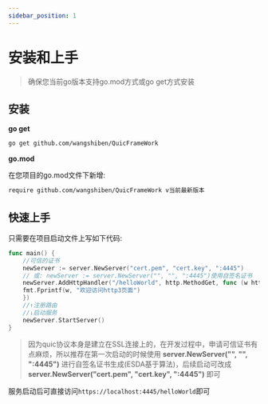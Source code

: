 ```yaml
---
sidebar_position: 1
---
```


# 安装和上手

> 确保您当前go版本支持go.mod方式或go get方式安装

## 安装

**go get**

```bash
go get github.com/wangshiben/QuicFrameWork
```

**go.mod**

在您项目的go.mod文件下新增:

```go.mod
require github.com/wangshiben/QuicFrameWork v当前最新版本
```

## 快速上手

只需要在项目启动文件上写如下代码:
```go
func main() {
    //可信的证书      
    newServer := server.NewServer("cert.pem", "cert.key", ":4445")
    // 或: newServer := server.NewServer("", "", ":4445")使用自签名证书
    newServer.AddHttpHandler("/helloWorld", http.MethodGet, func (w http.ResponseWriter, r *http.Request) {
    fmt.Fprintf(w, "欢迎访问http3页面")
    })
    //↑注册路由
    //↓启动服务
    newServer.StartServer()
}
```

> 因为quic协议本身是建立在SSL连接上的，在开发过程中，申请可信证书有点麻烦，所以推荐在第一次启动的时候使用 **server.NewServer("", "", ":4445")** 进行自签名证书生成(ESDA基于算法)，后续启动可改成 **server.NewServer("cert.pem", "cert.key", ":4445")** 即可

服务启动后可直接访问`https://localhost:4445/helloWorld`即可
